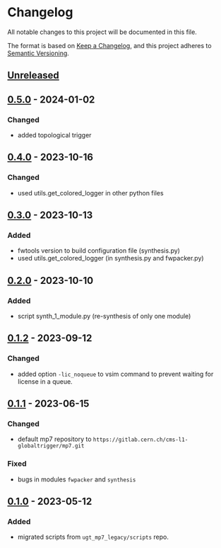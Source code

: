 # Changelog

All notable changes to this project will be documented in this file.

The format is based on [Keep a Changelog](https://keepachangelog.com/en/1.0.0/),
and this project adheres to [Semantic Versioning](https://semver.org/spec/v2.0.0.html).

## [Unreleased]

## [0.5.0] - 2024-01-02

### Changed
- added topological trigger

## [0.4.0] - 2023-10-16

### Changed
- used utils.get_colored_logger in other python files

## [0.3.0] - 2023-10-13

### Added
- fwtools version to build configuration file (synthesis.py)
- used utils.get_colored_logger (in synthesis.py and fwpacker.py)

## [0.2.0] - 2023-10-10

### Added
- script synth_1_module.py (re-synthesis of only one module)

## [0.1.2] - 2023-09-12

### Changed
- added option `-lic_noqueue` to vsim command to prevent waiting for license in a queue.

## [0.1.1] - 2023-06-15

### Changed
- default mp7 repository to `https://gitlab.cern.ch/cms-l1-globaltrigger/mp7.git`

### Fixed
- bugs in modules `fwpacker` and `synthesis`

## [0.1.0] - 2023-05-12

### Added
- migrated scripts from `ugt_mp7_legacy/scripts` repo.

[Unreleased]: https://github.com/cms-l1-globaltrigger/ugt-fwtools/compare/0.5.0...HEAD
[0.5.0]: https://github.com/cms-l1-globaltrigger/ugt-fwtools/compare/0.4.0...0.5.0
[0.4.0]: https://github.com/cms-l1-globaltrigger/ugt-fwtools/compare/0.3.0...0.4.0
[0.3.0]: https://github.com/cms-l1-globaltrigger/ugt-fwtools/compare/0.2.0...0.3.0
[0.2.0]: https://github.com/cms-l1-globaltrigger/ugt-fwtools/compare/0.1.2...0.2.0
[0.1.2]: https://github.com/cms-l1-globaltrigger/ugt-fwtools/compare/0.1.1...0.1.2
[0.1.1]: https://github.com/cms-l1-globaltrigger/ugt-fwtools/compare/0.1.0...0.1.1
[0.1.0]: https://github.com/cms-l1-globaltrigger/ugt-fwtools/releases/tag/0.1.0
